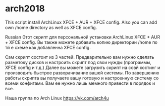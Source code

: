 # arch2018
This script install ArchLinux XFCE + AUR + XFCE config. Also you can add own /home directory as well as XFCE config.

Russian
Этот скрипт для персональной установки ArchLinux XFCE + AUR + XFCE config. Вы также можете добавить копию директории /home по тй е схеме как добавленна XFCE config.

Сам скрипт состоит из 3 частей.
Предварительно вам нужно сделать разметоку дисков и настроить скрипт под свои нужды (программы, XFCE config и т.д.)
Далее вы можете загрузить скрипт на совй хостинг и производить быстрое разворачивание вашей системы.
По завершению работы скрипта вы получаете вашу готовую и настроенную систему со всеми конфигами. Вам ее нужно лишь мемного привести в порядок и все.

Наша группа по Arch Linux 
https://vk.com/arch4u
